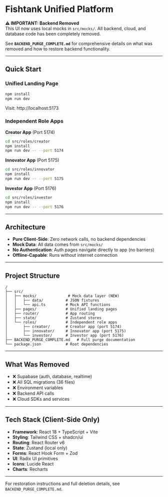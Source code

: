 # Fishtank Unified Platform

**⚠️ IMPORTANT: Backend Removed**  
This UI now uses local mocks in `src/mocks/`. All backend, cloud, and database code has been completely removed.

See **`BACKEND_PURGE_COMPLETE.md`** for comprehensive details on what was removed and how to restore backend functionality.

---

## Quick Start

### Unified Landing Page
```bash
npm install
npm run dev
```
Visit: http://localhost:5173

### Independent Role Apps

**Creator App** (Port 5174)
```bash
cd src/roles/creator
npm install
npm run dev -- --port 5174
```

**Innovator App** (Port 5175)
```bash
cd src/roles/innovator
npm install
npm run dev -- --port 5175
```

**Investor App** (Port 5176)
```bash
cd src/roles/investor
npm install
npm run dev -- --port 5176
```

---

## Architecture

- **Pure Client-Side**: Zero network calls, no backend dependencies
- **Mock Data**: All data comes from `src/mocks/`
- **No Authentication**: Auth pages navigate directly to app (no barriers)
- **Offline-Capable**: Runs without internet connection

---

## Project Structure

```
/
├── src/
│   ├── mocks/              # Mock data layer (NEW)
│   │   ├── data/          # JSON fixtures
│   │   └── api.ts         # Mock API functions
│   ├── pages/             # Unified landing pages
│   ├── router/            # App routing
│   ├── state/             # Zustand stores
│   └── roles/             # Independent role apps
│       ├── creator/       # Creator app (port 5174)
│       ├── innovator/     # Innovator app (port 5175)
│       └── investor/      # Investor app (port 5176)
├── BACKEND_PURGE_COMPLETE.md   # Full purge documentation
└── package.json           # Root dependencies
```

---

## What Was Removed

- ❌ Supabase (auth, database, realtime)
- ❌ All SQL migrations (36 files)
- ❌ Environment variables
- ❌ Backend API calls
- ❌ Cloud SDKs and services

---

## Tech Stack (Client-Side Only)

- **Framework**: React 18 + TypeScript + Vite
- **Styling**: Tailwind CSS + shadcn/ui
- **Routing**: React Router v6
- **State**: Zustand (local only)
- **Forms**: React Hook Form + Zod
- **UI**: Radix UI primitives
- **Icons**: Lucide React
- **Charts**: Recharts

---

For restoration instructions and full deletion details, see `BACKEND_PURGE_COMPLETE.md`.
